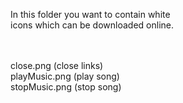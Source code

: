 In this folder you want to contain white <br />
icons which can be downloaded online.

<br /> <br />
close.png (close links) <br />
playMusic.png (play song) <br />
stopMusic.png (stop song)
